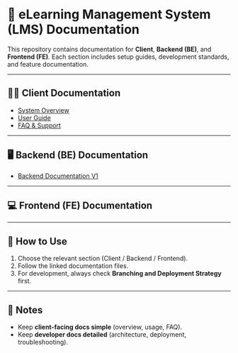 # 📘 eLearning Management System (LMS) Documentation

This repository contains documentation for **Client**, **Backend (BE)**, and **Frontend (FE)**.
Each section includes setup guides, development standards, and feature documentation.

---

## 👨‍💼 Client Documentation
- [System Overview](./documentation-files/client/system-overview.md)
- [User Guide](./documentation-files/client/user-guide.md)
- [FAQ & Support](./documentation-files/client/faq.md)

---

## 🖥️ Backend (BE) Documentation
- [Backend Documentation V1](./documentation-files/backend/Backend-Documentation-V1.md)

---

## 💻 Frontend (FE) Documentation

---

## 📂 How to Use
1. Choose the relevant section (Client / Backend / Frontend).
2. Follow the linked documentation files.
3. For development, always check **Branching and Deployment Strategy** first.


---

## 🔑 Notes
- Keep **client-facing docs simple** (overview, usage, FAQ).
- Keep **developer docs detailed** (architecture, deployment, troubleshooting).
